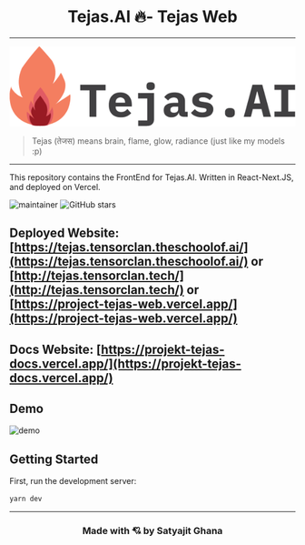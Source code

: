 <h1 align="center">Tejas.AI 🔥- Tejas Web</h1>

---

<div align="center">
<img src="logo/logo-whitemdpi.png" >
</div>

> Tejas (तेजस) means brain, flame, glow, radiance (just like my models :p)

---

This repository contains the FrontEnd for Tejas.AI. Written in React-Next.JS, and deployed on Vercel.


![maintainer](https://img.shields.io/badge/maintainer-shadowleaf-blue)
![GitHub stars](https://img.shields.io/github/stars/ProjektTejas/tejas-web?style=social)

## Deployed Website: [https://tejas.tensorclan.theschoolof.ai/](https://tejas.tensorclan.theschoolof.ai/) or [http://tejas.tensorclan.tech/](http://tejas.tensorclan.tech/) or [https://project-tejas-web.vercel.app/](https://project-tejas-web.vercel.app/)

## Docs Website: [https://projekt-tejas-docs.vercel.app/](https://projekt-tejas-docs.vercel.app/)

## Demo

![demo](tejas-demo.gif)

## Getting Started

First, run the development server:

```bash
yarn dev
```

---

<h3 align="center">Made with 💘 by Satyajit Ghana</h3>

